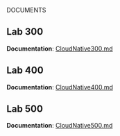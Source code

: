 DOCUMENTS

## Lab 300 

**Documentation**: [CloudNative300.md](CloudNative300.md)

## Lab 400 

**Documentation**: [CloudNative400.md](CloudNative400.md)

## Lab 500 

**Documentation**: [CloudNative500.md](CloudNative500.md)

